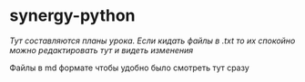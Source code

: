 # synergy-python

*Тут составляются планы урока. Если кидать файлы в .txt то их спокойно можно редактировать тут и видеть изменения*

Файлы в md формате чтобы удобно было смотреть тут сразу
